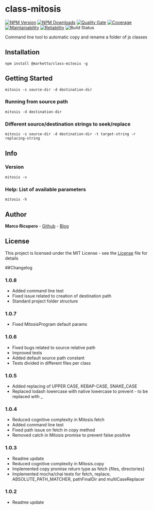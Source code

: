 # class-mitosis

[![NPM Version](http://img.shields.io/npm/v/@marketto/class-mitosis.svg?style=flat)](https://www.npmjs.org/package/@marketto/class-mitosis)
[![NPM Downloads](https://img.shields.io/npm/dm/@marketto/class-mitosis.svg?style=flat)](https://npmcharts.com/compare/@marketto/class-mitosis?minimal=true)
[![Quality Gate](https://sonarcloud.io/api/project_badges/measure?project=Marketto_mitosis&metric=alert_status)](https://sonarcloud.io/dashboard/index/Marketto_mitosis)
[![Coverage](https://sonarcloud.io/api/project_badges/measure?project=Marketto_mitosis&metric=coverage)](https://sonarcloud.io/dashboard/index/Marketto_mitosis)
[![Maintainability](https://sonarcloud.io/api/project_badges/measure?project=Marketto_mitosis&metric=sqale_rating)](https://sonarcloud.io/dashboard/index/Marketto_mitosis)
[![Reliability](https://sonarcloud.io/api/project_badges/measure?project=Marketto_mitosis&metric=reliability_rating)](https://sonarcloud.io/dashboard/index/Marketto_mitosis)
![Build Status](http://ci.marketto.it/buildStatus/icon?job=mitosis)

Command line tool to automatic copy and rename a folder of js classes


## Installation
```{r, engine='bash', global_install}
npm install @marketto/class-mitosis -g
```

## Getting Started
```{r, engine='bash', run}
mitosis -s source-dir -d destination-dir
```
### Running from source path
```{r, engine='bash', run}
mitosis -d destination-dir
```
### Different source/destination strings to seek/replace
```{r, engine='bash', run}
mitosis -s source-dir -d destination-dir -t target-string -r replacing-string
```

## Info
### Version
```{r, engine='bash', run}
mitosis -v
```
### Help: List of available parameters
```{r, engine='bash', run}
mitosis -h
```

## Author
**Marco Ricupero** - [Github](https://github.com/Marketto) - [Blog](http://blog.marketto.it)


## License
This project is licensed under the MIT License - see the [License](/LICENSE) file for details


##Changelog
### 1.0.8
- Added command line test
- Fixed issue related to creation of destination path
- Standard project folder structure
### 1.0.7
- Fixed MitosisProgram default params
### 1.0.6
- Fixed bugs related to source relative path
- Improved tests
- Added default source path constant
- Tests divided in different files per class
### 1.0.5
- Added replacing of UPPER CASE, KEBAP-CASE, SNAKE_CASE
- Replaced lodash lowercase with native lowercase to prevent - to be replaced with _
### 1.0.4
- Reduced cognitive complexity in Mitosis.fetch
- Added command line test
- Fixed path issue on fetch in copy method
- Removed catch in Mitosis promise to prevent false positive
### 1.0.3
- Readme update
- Reduced cognitive complexity in Mitosis.copy
- Implemented copy promise return type as fetch {files, directories}
- Implemented mocha/chai tests for fetch, replace, ABSOLUTE_PATH_MATCHER, pathFinalDir and multiCaseReplacer
### 1.0.2
- Readme update